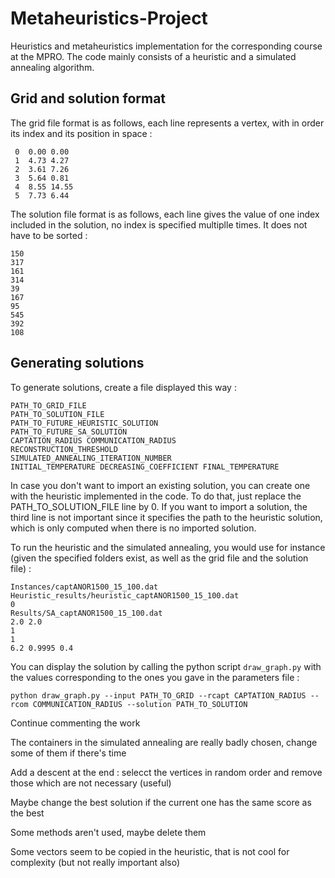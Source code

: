# Metaheuristics-Project
Heuristics and metaheuristics implementation for the corresponding course at the MPRO.
The code mainly consists of a heuristic and a simulated annealing algorithm.

## Grid and solution format

The grid file format is as follows, each line represents a vertex, with in order its index and its position in space :

```
 0  0.00 0.00 
 1  4.73 4.27
 2  3.61 7.26
 3  5.64 0.81
 4  8.55 14.55
 5  7.73 6.44
```

The solution file format is as follows, each line gives the value of one index included in the solution, no index is specified multiplle times. It does not have to be sorted : 

```
150
317
161
314
39
167
95
545
392
108
```

## Generating solutions
To generate solutions, create a file displayed this way :

```
PATH_TO_GRID_FILE
PATH_TO_SOLUTION_FILE
PATH_TO_FUTURE_HEURISTIC_SOLUTION
PATH_TO_FUTURE_SA_SOLUTION
CAPTATION_RADIUS COMMUNICATION_RADIUS
RECONSTRUCTION_THRESHOLD
SIMULATED_ANNEALING_ITERATION_NUMBER
INITIAL_TEMPERATURE DECREASING_COEFFICIENT FINAL_TEMPERATURE
```

In case you don't want to import an existing solution, you can create one with the heuristic implemented in the code. To do that, just replace the PATH_TO_SOLUTION_FILE line by 0.
If you want to import a solution, the third line is not important since it specifies the path to the heuristic solution, which is only computed when there is no imported solution.

To run the heuristic and the simulated annealing, you would use for instance (given the specified folders exist, as well as the grid file and the solution file) :

```
Instances/captANOR1500_15_100.dat
Heuristic_results/heuristic_captANOR1500_15_100.dat
0
Results/SA_captANOR1500_15_100.dat
2.0 2.0
1
1
6.2 0.9995 0.4
```

You can display the solution by calling the python script `draw_graph.py` with the values corresponding to the ones you gave in the parameters file :
```
python draw_graph.py --input PATH_TO_GRID --rcapt CAPTATION_RADIUS --rcom COMMUNICATION_RADIUS --solution PATH_TO_SOLUTION
```

Continue commenting the work

The containers in the simulated annealing are really badly chosen, change some of them if there's time

Add a descent at the end : selecct the vertices in random order and remove those which are not necessary (useful)

Maybe change the best solution if the current one has the same score as the best

Some methods aren't used, maybe delete them

Some vectors seem to be copied in the heuristic, that is not cool for complexity (but not really important also)